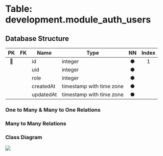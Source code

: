 # Table: development.module_auth_users

## Database Structure

| PK  | FK  | Name      | Type                     | NN  | Index |
| :-: | :-: | --------- | ------------------------ | :-: | :---: |
| 🔑  |     | id        | integer                  |  ●  |   1   |
|     |     | uid       | integer                  |  ●  |       |
|     |     | role      | integer                  |  ●  |       |
|     |     | createdAt | timestamp with time zone |  ●  |       |
|     |     | updatedAt | timestamp with time zone |  ●  |       |

### One to Many & Many to One Relations

### Many to Many Relations

### Class Diagram

![](https://mermaid.ink/svg/eyJjb2RlIjoiY2xhc3NEaWFncmFtXG4gIFxuICBjbGFzcyBNb2R1bGVBdXRoVXNlciB7XG4gICAgTnVtYmVyICtpZFxuICAgIE51bWJlciArdWlkXG4gICAgTnVtYmVyICtyb2xlXG4gICAgRGF0ZSArY3JlYXRlZEF0XG4gICAgRGF0ZSArdXBkYXRlZEF0XG4gIH1cblxuIiwibWVybWFpZCI6eyJ0aGVtZSI6ImRlZmF1bHQifX0)
